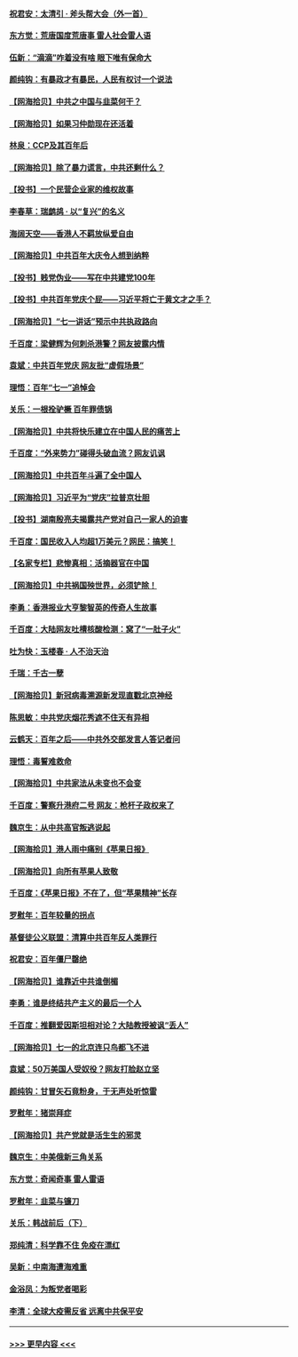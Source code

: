 #### [祝君安：太清引 · 斧头帮大会（外一首）](../pages/nsc993/n13077162.md?t=07090651) 
#### [东方觉：荒唐国度荒唐事 雷人社会雷人语](../pages/nsc993/n13075917.md?t=07090651) 
#### [伍新：“滴滴”咋着没有啥 眼下唯有保命大](../pages/nsc993/n13075894.md?t=07090651) 
#### [颜纯钩：有暴政才有暴民，人民有权讨一个说法](../pages/nsc993/n13075734.md?t=07090651) 
#### [【网海拾贝】中共之中国与韭菜何干？](../pages/nsc993/n13075428.md?t=07090651) 
#### [【网海拾贝】如果习仲勋现在还活着](../pages/nsc993/n13073410.md?t=07090651) 
#### [林泉：CCP及其百年后](../pages/nsc993/n13073226.md?t=07090651) 
#### [【网海拾贝】除了暴力谎言，中共还剩什么？](../pages/nsc993/n13071082.md?t=07090651) 
#### [【投书】一个民营企业家的维权故事](../pages/nsc993/n13070932.md?t=07090651) 
#### [李春草：瑞鹧鸪 · 以“复兴”的名义](../pages/nsc993/n13069984.md?t=07090651) 
#### [海阔天空——香港人不羁放纵爱自由](../pages/nsc993/n13069407.md?t=07090651) 
#### [【网海拾贝】中共百年大庆令人想到纳粹](../pages/nsc993/n13068483.md?t=07090651) 
#### [【投书】贱党伪业——写在中共建党100年](../pages/nsc993/n13067843.md?t=07090651) 
#### [【投书】中共百年党庆个屁——习近平将亡于黄文才之手？](../pages/nsc993/n13067425.md?t=07090651) 
#### [【网海拾贝】“七一讲话”预示中共执政路向](../pages/nsc993/n13066434.md?t=07090651) 
#### [千百度：梁健辉为何刺杀港警？网友披露内情](../pages/nsc993/n13066979.md?t=07090651) 
#### [袁斌：中共百年党庆 网友批“虚假场景”](../pages/nsc993/n13066385.md?t=07090651) 
#### [理悟：百年“七一”追悼会](../pages/nsc993/n13066106.md?t=07090651) 
#### [关乐：一根拴驴橛 百年罪债锅](../pages/nsc993/n13066089.md?t=07090651) 
#### [【网海拾贝】中共将快乐建立在中国人民的痛苦上](../pages/nsc993/n13064939.md?t=07090651) 
#### [千百度：“外来势力”碰得头破血流？网友讥讽](../pages/nsc993/n13064878.md?t=07090651) 
#### [【网海拾贝】中共百年斗遍了全中国人](../pages/nsc993/n13060020.md?t=07090651) 
#### [【网海拾贝】习近平为“党庆”拉普京壮胆](../pages/nsc993/n13057781.md?t=07090651) 
#### [【投书】湖南殷亮夫揭露共产党对自己一家人的迫害](../pages/nsc993/n13057744.md?t=07090651) 
#### [千百度：国民收入人均超1万美元？网民：搞笑！](../pages/nsc993/n13057692.md?t=07090651) 
#### [【名家专栏】悲惨真相：活摘器官在中国](../pages/nsc993/n13056611.md?t=07090651) 
#### [【网海拾贝】中共祸国殃世界，必须铲除！](../pages/nsc993/n13056011.md?t=07090651) 
#### [李勇：香港报业大亨黎智英的传奇人生故事](../pages/nsc993/n13055258.md?t=07090651) 
#### [千百度：大陆网友吐槽核酸检测：窝了“一肚子火”](../pages/nsc993/n13055194.md?t=07090651) 
#### [吐为快：玉楼春 · 人不治天治](../pages/nsc993/n13054028.md?t=07090651) 
#### [千瑞：千古一孽](../pages/nsc993/n13054016.md?t=07090651) 
#### [【网海拾贝】新冠病毒溯源新发现直戳北京神经](../pages/nsc993/n13052425.md?t=07090651) 
#### [陈思敏：中共党庆烟花秀遮不住天有异相](../pages/nsc993/n13052020.md?t=07090651) 
#### [云鹤天：百年之后——中共外交部发言人答记者问](../pages/nsc993/n13051604.md?t=07090651) 
#### [理悟：毒誓难救命](../pages/nsc993/n13051601.md?t=07090651) 
#### [【网海拾贝】中共家法从未变也不会变](../pages/nsc993/n13050366.md?t=07090651) 
#### [千百度：警察升港府二号 网友：枪杆子政权来了](../pages/nsc993/n13050261.md?t=07090651) 
#### [魏京生：从中共高官叛逃说起](../pages/nsc993/n13048997.md?t=07090651) 
#### [【网海拾贝】港人雨中痛别《苹果日报》](../pages/nsc993/n13048941.md?t=07090651) 
#### [【网海拾贝】向所有苹果人致敬](../pages/nsc993/n13046795.md?t=07090651) 
#### [千百度：《苹果日报》不在了，但“苹果精神”长存](../pages/nsc993/n13046703.md?t=07090651) 
#### [罗慰年：百年较量的拐点](../pages/nsc993/n13046542.md?t=07090651) 
#### [基督徒公义联盟：清算中共百年反人类罪行](../pages/nsc993/n13046499.md?t=07090651) 
#### [祝君安：百年僵尸罄绝](../pages/nsc993/n13045595.md?t=07090651) 
#### [【网海拾贝】谁靠近中共谁倒楣](../pages/nsc993/n13044667.md?t=07090651) 
#### [李勇：谁是终结共产主义的最后一个人](../pages/nsc993/n13044397.md?t=07090651) 
#### [千百度：推翻爱因斯坦相对论？大陆教授被讽“丢人”](../pages/nsc993/n13043908.md?t=07090651) 
#### [【网海拾贝】七一的北京连只鸟都飞不进](../pages/nsc993/n13041377.md?t=07090651) 
#### [袁斌：50万美国人受奴役？网友打脸赵立坚](../pages/nsc993/n13041330.md?t=07090651) 
#### [颜纯钩：甘冒矢石竟粉身，于无声处听惊雷](../pages/nsc993/n13041140.md?t=07090651) 
#### [罗慰年：猪崇拜症](../pages/nsc993/n13041071.md?t=07090651) 
#### [【网海拾贝】共产党就是活生生的邪灵](../pages/nsc993/n13036627.md?t=07090651) 
#### [魏京生：中美俄新三角关系](../pages/nsc993/n13035986.md?t=07090651) 
#### [东方觉：奇闻奇事 雷人雷语](../pages/nsc993/n13035878.md?t=07090651) 
#### [罗慰年：韭菜与镰刀](../pages/nsc993/n13034374.md?t=07090651) 
#### [关乐：韩战前后（下）](../pages/nsc993/n13034113.md?t=07090651) 
#### [郑纯清：科学靠不住 免疫在漂红](../pages/nsc993/n13034093.md?t=07090651) 
#### [吴新：中南海遭海难重](../pages/nsc993/n13034084.md?t=07090651) 
#### [金浴凤：为叛党者喝彩](../pages/nsc993/n13034058.md?t=07090651) 
#### [李清：全球大疫需反省 远离中共保平安](../pages/nsc993/n13033784.md?t=07090651) 

----
#### [ >>> 更早内容 <<< ](../indexes/nsc993-earlier.md)
